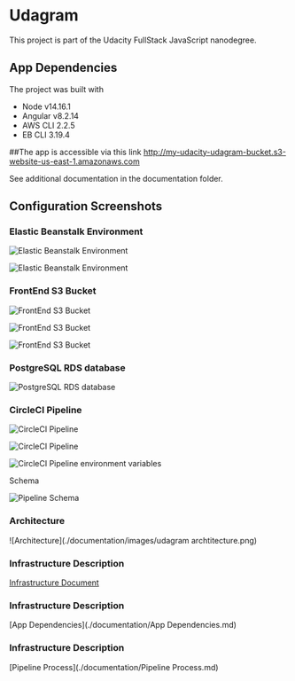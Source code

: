 # Udagram

This project is part of the Udacity FullStack JavaScript nanodegree. 

## App Dependencies

The project was built with

- Node v14.16.1
- Angular v8.2.14
- AWS CLI 2.2.5
- EB CLI 3.19.4

##The app is accessible via this link
http://my-udacity-udagram-bucket.s3-website-us-east-1.amazonaws.com

See additional documentation in the documentation folder.

## Configuration Screenshots

### Elastic Beanstalk Environment

![Elastic Beanstalk Environment](./documentation/images/eb-1.png)

![Elastic Beanstalk Environment](./documentation/images/eb-2.png)

### FrontEnd S3 Bucket

![FrontEnd S3 Bucket](./documentation/images/s3-frontend-1.png)

![FrontEnd S3 Bucket](./documentation/images/s3-frontend-2.png)

![FrontEnd S3 Bucket](./documentation/images/s3-frontend-3.png)

### PostgreSQL RDS database

![PostgreSQL RDS database](./documentation/images/RDS.png)

### CircleCI Pipeline

![CircleCI Pipeline](./documentation/images/circleci-pipeline-1.png)

![CircleCI Pipeline](./documentation/images/circleci-pipeline-2.png)

![CircleCI Pipeline environment variables](./documentation/images/pipeline-environment-variables.png)

Schema

![Pipeline Schema](./documentation/images/schema.png)

### Architecture

![Architecture](./documentation/images/udagram archtitecture.png)

### Infrastructure Description
[Infrastructure Document](./documentation/Infrastructure.md)

### Infrastructure Description
[App Dependencies](./documentation/App Dependencies.md)

### Infrastructure Description
[Pipeline Process](./documentation/Pipeline Process.md)
